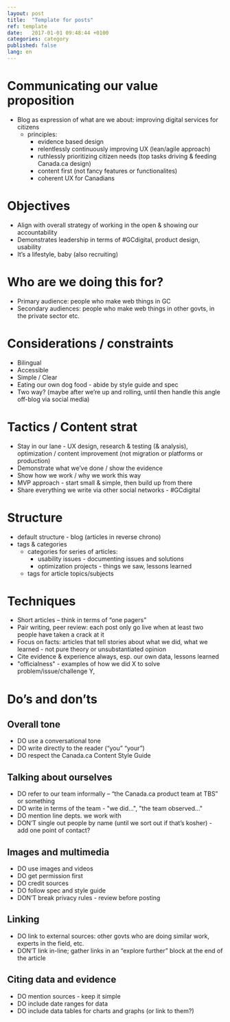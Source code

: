 ```yaml
---
layout: post
title:  "Template for posts"
ref: template
date:   2017-01-01 09:48:44 +0100
categories: category
published: false
lang: en
---
```


# Communicating our value proposition
 
- Blog as expression of what are we about: improving digital services for citizens
	- principles: 
		- evidence based design
		- relentlessly continuously improving UX (lean/agile approach)
		- ruthlessly prioritizing citizen needs (top tasks driving & feeding Canada.ca design)
		- content first (not fancy features or functionalites)
		- coherent UX for Canadians

# Objectives
 
-	Align with overall strategy of working in the open & showing our accountability
-	Demonstrates leadership in terms of #GCdigital, product design, usability 
-	It’s a lifestyle, baby (also recruiting)

# Who are we doing this for?

- Primary audience: people who make web things in GC
- Secondary audiences: people who make web things in other govts, in the private sector etc.

# Considerations / constraints 

-	Bilingual
-	Accessible
-	Simple / Clear
-	Eating our own dog food - abide by style guide and spec
-	Two way? (maybe after we’re up and rolling, until then handle this angle off-blog via social media)

# Tactics / Content strat

-	Stay in our lane - UX design, research & testing (& analysis), optimization / content improvement (not migration or platforms or production)
-	Demonstrate what we’ve done / show the evidence
-	Show how we work / why we work this way
-	MVP approach - start small & simple, then build up from there
-	Share everything we write via other social networks - #GCdigital

# Structure
- default structure - blog (articles in reverse chrono) 
- tags & categories
	- categories for series of articles:
		- usability issues - documenting issues and solutions
		- optimization projects - things we saw, lessons learned
	- tags for article topics/subjects

# Techniques
-	Short articles – think in terms of “one pagers”
-	Pair writing, peer review: each post only go live when at least two people have taken a crack at it
-	Focus on facts: articles that tell stories about what we did, what we learned - not pure theory or unsubstantiated opinion 
-	Cite evidence & experience always, esp. our own data, lessons learned 
-	"officialness" - examples of how we did X to solve problem/issue/challenge Y,  


# Do’s and don’ts

## Overall tone
-	DO use a conversational tone
-	DO write directly to the reader (“you” “your”)
-	DO respect the Canada.ca Content Style Guide

## Talking about ourselves
-	DO refer to our team informally – “the Canada.ca product team at TBS” or something
-	DO write in terms of the team - "we did...", "the team observed..."
-	DO mention line depts. we work with
-	DON’T single out people by name (until we sort out if that’s kosher) - add one point of contact?

## Images and multimedia
-	DO use images and videos 
-	DO get permission first
-	DO credit sources
-	DO follow spec and style guide 
-	DON’T break privacy rules - review before posting

## Linking
-	DO link to external sources: other govts who are doing similar work, experts in the field, etc.
-	DON’T link in-line; gather links in an “explore further” block at the end of the article

## Citing data and evidence
- DO mention sources - keep it simple
- DO include date ranges for data
- DO include data tables for charts and graphs (or link to them?)
